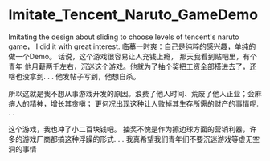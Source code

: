 # Imitate_Tencent_Naruto_GameDemo
Imitating the design about sliding to choose levels of tencent's naruto game， I did it with great interest.
临摹一时爽：自己是纯粹的感兴趣，单纯的做一个Demo。
话说，这个游戏很容易让人充钱上瘾，
那天我看到贴吧里，有个青年 他月薪两千左右，沉迷这个游戏。他就为了抽个奖把工资全部搭进去了，还啥也没拿到. . .
他发帖子写到，他想自杀。

所以这就是我不想从事游戏开发的原因。浪费了他人时间、荒废了他人正业；会麻痹人的精神，增长其贪嗔；
更何况出现这种让人败掉其生存所需的财产的事情呢. . . 

这个游戏，我也冲了小二百块钱吧。 抽奖不愧是作为擦边球方面的营销利器，许多的游戏厂商都搞这种浮躁的形式. . .
我真希望我们青年们不要沉迷游戏等虚无空洞的事情
